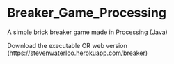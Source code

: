 # Breaker_Game_Processing
A simple brick breaker game made in Processing (Java)

Download the executable
OR 
web version (https://stevenwaterloo.herokuapp.com/breaker)
